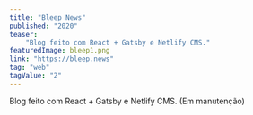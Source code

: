 ```yaml
---
title: "Bleep News"
published: "2020"
teaser: 
    "Blog feito com React + Gatsby e Netlify CMS."
featuredImage: bleep1.png
link: "https://bleep.news"
tag: "web"
tagValue: "2"
---
```

Blog feito com React + Gatsby e Netlify CMS. (Em manutenção)